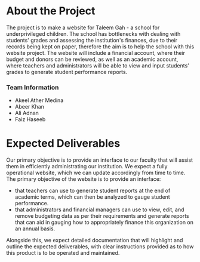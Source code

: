 # About the Project

The project is to make a website for Taleem Gah - a school for underprivileged children. The school
has bottlenecks with dealing with students' grades and assessing the institution's finances, due to their
records being kept on paper, therefore the aim is to help the school with this website project. The
website will include a financial account, where their budget and donors can be reviewed, as well as an
academic account, where teachers and administrators will be able to view and input students’ grades
to generate student performance reports.

### Team Information

- Akeel Ather Medina
- Abeer Khan
- Ali Adnan
- Faiz Haseeb

# Expected Deliverables

Our primary objective is to provide an interface to our faculty that will assist them in efficiently
administrating our institution.
We expect a fully operational website, which we can update accordingly from time to time. The
primary objective of the website is to provide an interface:
- that teachers can use to generate student reports at the end of academic terms, which can then be analyzed to gauge student performance.
- that administrators and financial managers can use to view, edit, and remove budgeting data as per their requirements and generate reports that can aid in gauging how to appropriately finance this organization on an annual basis.

Alongside this, we expect detailed documentation that will highlight and outline the expected
deliverables, with clear instructions provided as to how this product is to be operated and maintained.
